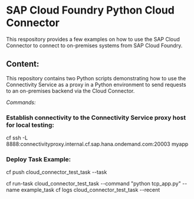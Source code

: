 # SAP Cloud Foundry Python Cloud Connector

This respository provides a few examples on how to use the SAP Cloud Connector to connect to on-premises systems from SAP Cloud Foundry.

## Content:

This repository contains two Python scripts demonstrating how to use the Connectivity Service as a proxy in a Python environment to send requests to an on-premises backend via the Cloud Connector.

*Commands:*

### Establish connectivity to the Connectivity Service proxy host for local testing:

cf ssh -L 8888:connectivityproxy.internal.cf.sap.hana.ondemand.com:20003 myapp

### Deploy Task Example:

cf push cloud_connector_test_task --task

cf run-task cloud_connector_test_task --command "python tcp_app.py" --name example_task
cf logs cloud_connector_test_task --recent
